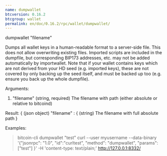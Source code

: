```yaml
---
name: dumpwallet
btcversion: 0.16.2
btcgroup: wallet
permalink: en/doc/0.16.2/rpc/wallet/dumpwallet/
---
```


dumpwallet "filename"

Dumps all wallet keys in a human-readable format to a server-side file. This does not allow overwriting existing files.
Imported scripts are included in the dumpfile, but corresponding BIP173 addresses, etc. may not be added automatically by importwallet.
Note that if your wallet contains keys which are not derived from your HD seed (e.g. imported keys), these are not covered by
only backing up the seed itself, and must be backed up too (e.g. ensure you back up the whole dumpfile).

Arguments:
1. "filename"    (string, required) The filename with path (either absolute or relative to bitcoind)

Result:
{                           (json object)
  "filename" : {        (string) The filename with full absolute path
}

Examples:
> bitcoin-cli dumpwallet "test"
> curl --user myusername --data-binary '{"jsonrpc": "1.0", "id":"curltest", "method": "dumpwallet", "params": ["test"] }' -H 'content-type: text/plain;' http://127.0.0.1:8332/



